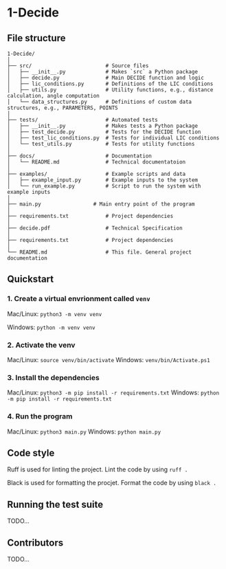 # 1-Decide

## File structure

```
1-Decide/
│
├── src/                        # Source files
│   ├── __init__.py             # Makes `src` a Python package
│   ├── decide.py               # Main DECIDE function and logic
│   ├── lic_conditions.py       # Definitions of the LIC conditions
│   ├── utils.py                # Utility functions, e.g., distance calculation, angle computation
│   └── data_structures.py      # Definitions of custom data structures, e.g., PARAMETERS, POINTS
│
├── tests/                      # Automated tests
│   ├── __init__.py             # Makes tests a Python package
│   ├── test_decide.py          # Tests for the DECIDE function
│   ├── test_lic_conditions.py  # Tests for individual LIC conditions
│   └── test_utils.py           # Tests for utility functions
│
├── docs/                       # Documentation
│   └── README.md               # Technical documentatoion
│
├── examples/                   # Example scripts and data
│   ├── example_input.py        # Example inputs to the system
│   └── run_example.py          # Script to run the system with example inputs
│
├── main.py             	# Main entry point of the program
│
├── requirements.txt            # Project dependencies
│
├── decide.pdf                  # Technical Specification
│
├── requirements.txt            # Project dependencies
│
└── README.md                   # This file. General project documentation
```

## Quickstart

### 1. Create a virtual envrionment called `venv`

Mac/Linux: `python3 -m venv venv`

Windows: `python -m venv venv`

### 2. Activate the venv

Mac/Linux: `source venv/bin/activate`
Windows: `venv/bin/Activate.ps1`

### 3. Install the dependencies

Mac/Linux: `python3 -m pip install -r requirements.txt`
Windows: `python -m pip install -r requirements.txt`

### 4. Run the program

Mac/Linux: `python3 main.py`
Windows: `python main.py`

## Code style

Ruff is used for linting the project. Lint the code by using `ruff .`

Black is used for formatting the procjet. Format the code by using `black .`

## Running the test suite

TODO...

## Contributors

TODO...

